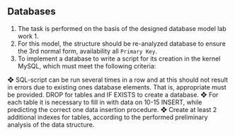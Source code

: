 ## Databases

  1. The task is performed on the basis of the designed database model lab work 1.
  2. For this model, the structure should be re-analyzed database to ensure the 3rd normal form, availability all `Primary Key`.
  3. To implement a database to write a script for its creation in the kernel MySQL, which must meet the following criteria:
 
  ❖ SQL-script can be run several times in a row and at this should not result in errors due to existing ones database elements. That is, appropriate must be provided. DROP for    tables and IF EXISTS to create a database.
  ❖ For each table it is necessary to fill in with data on 10-15 INSERT, while predicting the correct one data insertion procedure.
  ❖ Create at least 2 additional indexes for tables, according to the performed preliminary analysis of the data structure. 
